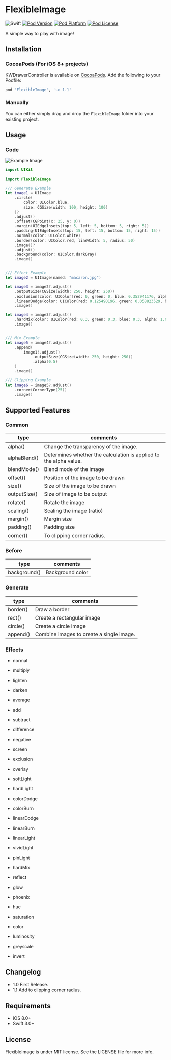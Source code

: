 FlexibleImage
=============

![Swift](https://img.shields.io/badge/Swift-3.0-orange.svg)
[![Pod Version](http://img.shields.io/cocoapods/v/FlexibleImage.svg?style=flat)](http://cocoadocs.org/docsets/FlexibleImage/1.0)
[![Pod Platform](http://img.shields.io/cocoapods/p/FlexibleImage.svg?style=flat)](http://cocoadocs.org/docsets/FlexibleImage/1.0)
[![Pod License](http://img.shields.io/cocoapods/l/FlexibleImage.svg?style=flat)](https://github.com/kawoou/FlexibleImage/blob/master/LICENSE)

A simple way to play with image!


Installation
------------

### CocoaPods (For iOS 8+ projects)

KWDrawerController is available on [CocoaPods](https://github.com/cocoapods/cocoapods). Add the following to your Podfile:

```ruby
pod 'FlexibleImage', '~> 1.1'
```


### Manually

You can either simply drag and drop the `FlexibleImage` folder into your existing project.


Usage
-----

### Code

![Example Image](https://github.com/Kawoou/FlexibleImage/raw/master/Preview/Example.png)

```swift
import UIKit

import FlexibleImage

/// Generate Example
let image1 = UIImage
    .circle(
        color: UIColor.blue,
        size: CGSize(width: 100, height: 100)
    )?
    .adjust()
    .offset(CGPoint(x: 25, y: 0))
    .margin(UIEdgeInsets(top: 5, left: 5, bottom: 5, right: 5))
    .padding(UIEdgeInsets(top: 15, left: 15, bottom: 15, right: 15))
    .normal(color: UIColor.white)
    .border(color: UIColor.red, lineWidth: 5, radius: 50)
    .image()?
    .adjust()
    .background(color: UIColor.darkGray)
    .image()


/// Effect Example
let image2 = UIImage(named: "macaron.jpg")

let image3 = image2?.adjust()
    .outputSize(CGSize(width: 250, height: 250))
    .exclusion(color: UIColor(red: 0, green: 0, blue: 0.352941176, alpha: 1.0))
    .linearDodge(color: UIColor(red: 0.125490196, green: 0.058823529, blue: 0.192156863, alpha: 1.0))
    .image()

let image4 = image3?.adjust()
    .hardMix(color: UIColor(red: 0.3, green: 0.3, blue: 0.3, alpha: 1.0))
    .image()


/// Mix Example
let image5 = image4?.adjust()
    .append(
        image1!.adjust()
            .outputSize(CGSize(width: 250, height: 250))
            .alpha(0.5)
    )
    .image()

/// Clipping Example
let image6 = image5?.adjust()
    .corner(CornerType(25))
    .image()
```


Supported Features
------------------

### Common

| type | comments |
| ---- | -------- |
| alpha() | Change the transparency of the image. |
| alphaBlend() | Determines whether the calculation is applied to the alpha value. |
| blendMode() | Blend mode of the image |
| offset() | Position of the image to be drawn |
| size() | Size of the image to be drawn |
| outputSize() | Size of image to be output |
| rotate() | Rotate the image |
| scaling() | Scaling the image (ratio) |
| margin() | Margin size |
| padding() | Padding size |
| corner() | To clipping corner radius. |


### Before

| type | comments |
| ---- | -------- |
| background() | Background color |


### Generate

| type | comments |
| ---- | -------- |
| border() | Draw a border |
| rect() | Create a rectangular image |
| circle() | Create a circle image |
| append() | Combine images to create a single image. |

### Effects

- normal
- multiply
- lighten
- darken
- average
- add
- subtract
- difference
- negative
- screen
- exclusion
- overlay
- softLight
- hardLight
- colorDodge
- colorBurn
- linearDodge
- linearBurn
- linearLight
- vividLight
- pinLight
- hardMix
- reflect
- glow
- phoenix
- hue
- saturation
- color
- luminosity


- greyscale
- invert


Changelog
---------

+ 1.0 First Release.
+ 1.1 Add to clipping corner radius.


Requirements
--------------

 - iOS 8.0+
 - Swift 3.0+


License
----------

FlexibleImage is under MIT license. See the LICENSE file for more info.

